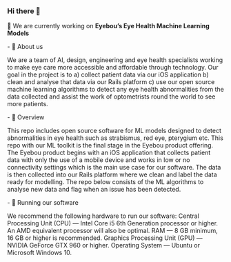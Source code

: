 ### Hi there 👋

<!--
**EyebouImpact/EyebouImpact** is a ✨ _special_ ✨ repository because its `README.md` (this file) appears on your GitHub profile.
-->

🔭 We are currently working on <b> Eyebou’s Eye Health Machine Learning Models </b>
<p>- 🌱 About us
<p> We are a team of AI, design, engineering and eye health specialists working to make eye care more accessible and affordable through technology. Our goal in the project is to a) collect patient data via our iOS application b) clean and analyse that data via our Rails platform c) use our open source machine learning algorithms to detect any eye health abnormalities from the data collected and assist the work of optometrists round the world to see more patients. </p>
- 👯 Overview
<p> This repo includes open source software for ML models designed to detect abnormalities in eye health such as strabismus, red eye, pterygium etc. This repo with our ML toolkit is the final stage in the Eyebou product offering. The Eyebou product begins with an iOS application that collects patient data with only the use of a mobile device and works in low or no connectivity settings which is the main use case for our software. The data is then collected into our Rails platform where we clean and label the data ready for modelling. The repo below consists of the ML algorithms to analyse new data and flag when an issue has been detected. </p>
- 💬 Running our software
<p> We recommend the following hardware to run our software:
Central Processing Unit (CPU) — Intel Core i5 6th Generation processor or higher. An AMD equivalent processor will also be optimal.
RAM — 8 GB minimum, 16 GB or higher is recommended.
Graphics Processing Unit (GPU) — NVIDIA GeForce GTX 960 or higher. 
Operating System — Ubuntu or Microsoft Windows 10. </p>

